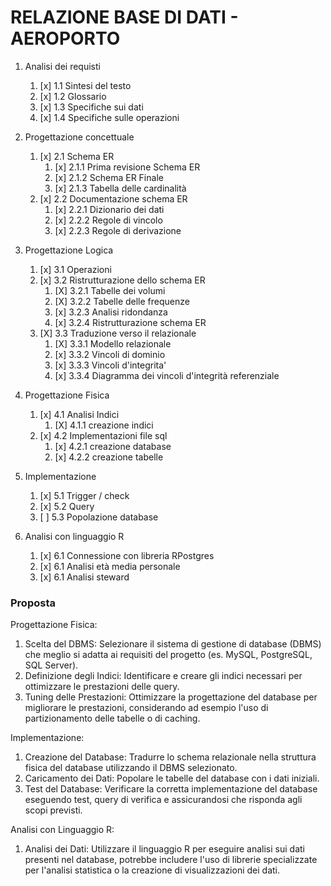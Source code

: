 # RELAZIONE BASE DI DATI - AEROPORTO

1. Analisi dei requisti
    1. [x] 1.1 Sintesi del testo
    2. [x] 1.2 Glossario
    3. [x] 1.3 Specifiche sui dati
    4. [x] 1.4 Specifiche sulle operazioni

2. Progettazione concettuale
    1. [x] 2.1 Schema ER
        1. [x] 2.1.1 Prima revisione Schema ER
        2. [x] 2.1.2 Schema ER Finale
        3. [x] 2.1.3 Tabella delle cardinalità
    2. [x] 2.2 Documentazione schema ER
        1. [x] 2.2.1 Dizionario dei dati
        2. [x] 2.2.2 Regole di vincolo 
        3. [x] 2.2.3 Regole di derivazione 

3. Progettazione Logica
    1. [x] 3.1 Operazioni
    2. [x] 3.2 Ristrutturazione dello schema ER
        1. [X] 3.2.1 Tabelle dei volumi
        2. [X] 3.2.2 Tabelle delle frequenze
        3. [x] 3.2.3 Analisi ridondanza 
        4. [x] 3.2.4 Ristrutturazione schema ER
    3. [X] 3.3 Traduzione verso il relazionale
        1. [X] 3.3.1 Modello relazionale    
        2. [x] 3.3.2 Vincoli di dominio
        3. [x] 3.3.3 Vincoli d'integrita'
        4. [x] 3.3.4 Diagramma dei vincoli d'integrità referenziale

4. Progettazione Fisica
    1. [x] 4.1 Analisi Indici
       1. [X] 4.1.1 creazione indici
    2. [x] 4.2 Implementazioni file sql
       1. [x] 4.2.1 creazione database
       2. [x] 4.2.2 creazione tabelle

5. Implementazione
    1. [x] 5.1 Trigger / check
    2. [x] 5.2 Query
    3. [ ] 5.3 Popolazione database

6. Analisi con linguaggio R
    1. [x] 6.1 Connessione con libreria RPostgres
    2. [x] 6.1 Analisi età media personale
    3. [x] 6.1 Analisi steward


### Proposta

Progettazione Fisica:
1. Scelta del DBMS: Selezionare il sistema di gestione di database (DBMS) che meglio si adatta ai requisiti del progetto (es. MySQL, PostgreSQL, SQL Server).
2. Definizione degli Indici: Identificare e creare gli indici necessari per ottimizzare le prestazioni delle query.
3. Tuning delle Prestazioni: Ottimizzare la progettazione del database per migliorare le prestazioni, considerando ad esempio l'uso di partizionamento delle tabelle o di caching.

Implementazione:
1. Creazione del Database: Tradurre lo schema relazionale nella struttura fisica del database utilizzando il DBMS selezionato.
2. Caricamento dei Dati: Popolare le tabelle del database con i dati iniziali.
3. Test del Database: Verificare la corretta implementazione del database eseguendo test, query di verifica e assicurandosi che risponda agli scopi previsti.

Analisi con Linguaggio R:
1. Analisi dei Dati: Utilizzare il linguaggio R per eseguire analisi sui dati presenti nel database, potrebbe includere l'uso di librerie specializzate per l'analisi statistica o la creazione di visualizzazioni dei dati.
